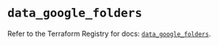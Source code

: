 # `data_google_folders`

Refer to the Terraform Registry for docs: [`data_google_folders`](https://registry.terraform.io/providers/hashicorp/google/6.27.0/docs/data-sources/folders).
